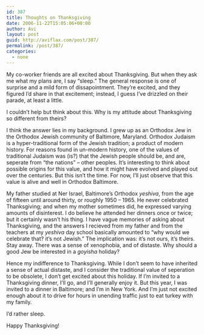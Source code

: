 ```yaml
---
id: 387
title: Thoughts on Thanksgiving
date: 2006-11-22T15:05:06+00:00
author: Avi
layout: post
guid: http://aviflax.com/post/387/
permalink: /post/387/
categories:
  - none
---
```

My co-worker friends are all excited about Thanksgiving. But when they ask me what my plans are, I say &#8220;sleep.&#8221; The general response is one of surprise and a mild form of dissapointment. They&#8217;re excited, and they figured I&#8217;d share in that excitement; instead, I guess I&#8217;ve drizzled on their parade, at least a little.

I couldn&#8217;t help but think about this. Why is my attitude about Thanksgiving so different from theirs?

I think the answer lies in my background. I grew up as an Orthodox Jew in the Orthodox Jewish community of Baltimore, Maryland. Orthodox Judaism is a hyper-traditional form of the Jewish tradition; a product of modern history. For reasons found in un-modern history, one of the values of traditional Judaism was (is?) that the Jewish people should be, and are, seperate from &#8220;the nations&#8221; &#8211; other peoples. It&#8217;s interesting to think about possible origins for this value, and how it might have evolved and played out over the centuries. But this isn&#8217;t the time. For now, I&#8217;ll just observe that this value is alive and well in Orthodox Baltimore.

My father studied at Ner Israel, Baltimore&#8217;s Orthodox _yeshiva_, from the age of fifteen until around thirty, or roughly 1950 &#8211; 1965. He never celebrated Thanksgiving; and when my mother sometimes did, he expressed varying amounts of disinterest. I do believe he attended her dinners once or twice; but it certainly wasn&#8217;t his thing. I have vague memories of asking about Thanksgiving, and the answers I recieved from my father and from the teachers at my _yeshiva_ day school basically amounted to &#8220;why would we celebrate that? it&#8217;s not Jewish.&#8221; The implication was: it&#8217;s not ours, it&#8217;s theirs. Stay away. There was a sense of xenophobia, and of distaste. Why should a good Jew be interested in a _goyisha_ holiday?

Hence my indifference to Thanksgiving. While I don&#8217;t seem to have inherited a sense of actual distaste, and I consider the traditional value of seperation to be obsolete, I don&#8217;t get excited about this holiday. If I&#8217;m invited to a Thanksgiving dinner, I&#8217;ll go, and I&#8217;ll generally enjoy it. But this year, I was invited to a dinner in Baltimore; and I&#8217;m in New York. And I&#8217;m just not excited enough about it to drive for hours in unending traffic just to eat turkey with my family.

I&#8217;d rather sleep.

Happy Thanksgiving!